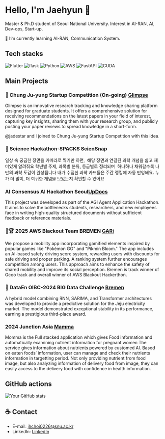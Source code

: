 # Hello, I'm Jaehyun 👋

Master & Ph.D student of Seoul National University. Interest in AI-RAN, AI, Dev-ops, Start-up.

🌱 I’m currently learning AI-RAN, Communication System.

## Tech stacks
![Flutter](https://img.shields.io/badge/Flutter-02569B.svg?&style=for-the-badge&logo=Flutter&logoColor=white)
![flask](https://img.shields.io/badge/flask-%23000.svg?style=for-the-badge&logo=flask&logoColor=white)
![Python](https://img.shields.io/badge/python-3670A0?style=for-the-badge&logo=python&logoColor=ffdd54)
<img alt="AWS" src ="https://img.shields.io/badge/AWS-232F3E.svg?style=for-the-badge&logo=amazonwebservices&logoColor=white"/>
<img alt="FastAPI" src ="https://img.shields.io/badge/FastAPI-009688?style=for-the-badge&logo=FastAPI&logoColor=white"/> 
![CUDA](https://img.shields.io/badge/cuda-000000.svg?style=for-the-badge&logo=nVIDIA&logoColor=green)

## Main Projects

### 🌱 Chung Ju-yung Startup Competition (On-going) [Glimpse](https://github.com/minhjih/dailyexp)
Glimpse is an innovative research tracking and knowledge sharing platform designed for graduate students. It offers a comprehensive solution for receiving recommendations on the latest papers in your field of interest, capturing key insights, sharing them with your research group, and publicly posting your paper reviews to spread knowledge in a short-form.

@jadestar and I joined to Chung Ju-yung Startup Competition with this idea.


### 🥈 Science Hackathon-SPACKS [ScienSnap](https://github.com/joon363/STdev_BREMEN)
일상 속 궁금한 장면을 카메라로 찍기만 하면,  해당 장면과 연결된 과학 개념을 쉽고 재미있게 알려줘요
학년별 주제, 과목별 분류, 등급별로 정리되며  하나하나 채워갈수록 나만의 과학 도감이 완성됩니다
내가 수집한 과학 카드들은 주간 랭킹에 자동 반영돼요. 누가 더 많이, 더 희귀한 개념을 모았는지 확인할 수 있어요

### AI Consensus AI Hackathon Seoul[UpDocs](https://github.com/joon363/StudentsAI_BREMEN)
This project was developed as part of the AGI Agent Application Hackathon. It aims to solve the bottlenecks students, researchers, and new employees face in writing high-quality structured documents without sufficient feedback or reference materials.

### 🥇🏆 2025 AWS Blackout Team BREMEN [GARi](https://github.com/minhjih/Blackout2025)
We propose a mobility app incorporating gamified elements inspired by popular games like "Pokémon GO" and "Pikmin Bloom." The app includes an AI-based safety driving score system, rewarding users with discounts for safe driving and proper parking. A ranking system further encourages competition among users. This approach aims to enhance the safety of shared mobility and improve its social perception. Bremen is track winner of Gcoo track and overall winner of AWS Blackout Hackerthon.

### 🥉 DataEn OIBC-2024 BIG Data Challenge [Bremen](https://competition.postech.ac.kr/%ea%b3%b5%ec%a7%80%ec%82%ac%ed%95%ad/?uid=250&mod=document&pageid=1)
A hybrid model combining RNN, SARIMA, and Transformer architectures was developed to provide a predictive solution for the Jeju electricity market. The model demonstrated exceptional stability in its performance, earning a prestigious third-place award.

### 2024 Junction Asia [Mamma](https://github.com/minhjih/JUNCTIONBREMEN)
Momma is the Full stacked application which gives Food information and automatically examining nutrient information for pregnant women The service gives information about nutrients powered by customed AI. Based on eaten foods’ information, user can manage and check their nutrients information in targetting period. Not only providing nutrient from food image, but also analyzing information of delivery food from image, they can easily access to the delivery food with confidence in health information.


## GitHub actions

![Your GitHub stats](https://github-readme-stats.vercel.app/api?username=minhjih&show_icons=true&theme=radical)


## ☕️ Contact

- E-mail: jhchoi0226@snu.ac.kr
- LinkedIn: [LinkedIn](https://www.linkedin.com/in/minhjih/)

<!--
**minhjih/minhjih** is a ✨ _special_ ✨ repository because its `README.md` (this file) appears on your GitHub profile.

Here are some ideas to get you started:

- 🔭 I’m currently working on ...
- 🌱 I’m currently learning ...
- 👯 I’m looking to collaborate on ...
- 🤔 I’m looking for help with ...
- 💬 Ask me about ...
- 📫 How to reach me: ...
- 😄 Pronouns: ...
- ⚡ Fun fact: ...
-->
